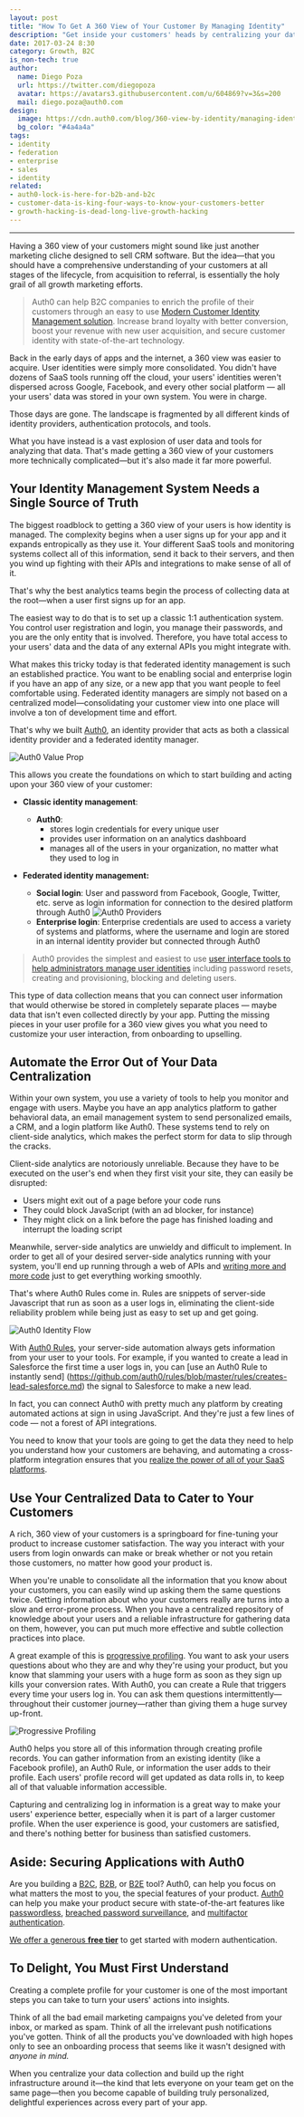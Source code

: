 ```yaml
---
layout: post
title: "How To Get A 360 View of Your Customer By Managing Identity"
description: "Get inside your customers' heads by centralizing your data."
date: 2017-03-24 8:30
category: Growth, B2C
is_non-tech: true
author:
  name: Diego Poza
  url: https://twitter.com/diegopoza
  avatar: https://avatars3.githubusercontent.com/u/604869?v=3&s=200
  mail: diego.poza@auth0.com
design:
  image: https://cdn.auth0.com/blog/360-view-by-identity/managing-identity-logo.png
  bg_color: "#4a4a4a"
tags:
- identity
- federation
- enterprise
- sales
- identity
related:
- auth0-lock-is-here-for-b2b-and-b2c
- customer-data-is-king-four-ways-to-know-your-customers-better
- growth-hacking-is-dead-long-live-growth-hacking
---
```


---

Having a 360 view of your customers might sound like just another marketing cliche designed to sell CRM software. But the idea—that you should have a comprehensive understanding of your customers at all stages of the lifecycle, from acquisition to referral, is essentially the holy grail of all growth marketing efforts.

> Auth0 can help B2C companies to enrich the profile of their customers through an easy to use [Modern Customer Identity Management solution](https://auth0.com/b2c-customer-identity-management). Increase brand loyalty with better conversion, boost your revenue with new user acquisition, and secure customer identity with state-of-the-art technology.

Back in the early days of apps and the internet, a 360 view was easier to acquire. User identities were simply more consolidated. You didn't have dozens of SaaS tools running off the cloud, your users' identities weren't dispersed across Google, Facebook, and every other social platform —  all your users' data was stored in your own system. You were in charge.

Those days are gone. The landscape is fragmented by all different kinds of identity providers, authentication protocols, and tools.

What you have instead is a vast explosion of user data and tools for analyzing that data. That's made getting a 360 view of your customers more technically complicated—but it's also made it far more powerful.

## Your Identity Management System Needs a Single Source of Truth

The biggest roadblock to getting a 360 view of your users is how identity is managed. The complexity begins when a user signs up for your app and it expands entropically as they use it. Your different SaaS tools and monitoring systems collect all of this information, send it back to their servers, and then you wind up fighting with their APIs and integrations to make sense of all of it.

That's why the best analytics teams begin the process of collecting data at the root—when a user first signs up for an app.

The easiest way to do that is to set up a classic 1:1 authentication system. You control user registration and login, you manage their passwords, and you are the only entity that is involved. Therefore, you have total access to your users' data and the data of any external APIs you might integrate with.   

What makes this tricky today is that federated identity management is such an established practice. You want to be enabling social and enterprise login if you have an app of any size, or a new app that you want people to feel comfortable using. Federated identity managers are simply not based on a centralized model—consolidating your customer view into one place will involve a ton of development time and effort.

That's why we built [Auth0](https://auth0.com), an identity provider that acts as both a classical identity provider and a federated identity manager.

![Auth0 Value Prop](https://cdn.auth0.com/blog/360-view-by-identity/venndiagram.jpg)

This allows you create the foundations on which to start building and acting upon your 360 view of your customer:

* **Classic identity management**:
    * **Auth0**:
        * stores login credentials for every unique user
        * provides user information on an analytics dashboard
        * manages all of the users in your organization, no matter what they used to log in

* **Federated identity management:**
    * **Social login**: User and password from Facebook, Google, Twitter, etc. serve as login information for connection to the desired platform through Auth0
    ![Auth0 Providers](https://cdn.auth0.com/blog/360-view-by-identity/auth0-social-login.jpeg)
    * **Enterprise login**: Enterprise credentials are used to access a variety of systems and platforms, where the username and login are stored in an internal identity provider but connected through Auth0

> Auth0 provides the simplest and easiest to use [user interface tools to help administrators manage user identities](https://auth0.com/user-management) including password resets, creating and provisioning, blocking and deleting users.

This type of data collection means that you can connect user information that would otherwise be stored in completely separate places — maybe data that isn't even collected directly by your app. Putting the missing pieces in your user profile for a 360 view gives you what you need to customize your user interaction, from onboarding to upselling.

## Automate the Error Out of Your Data Centralization

Within your own system, you use a variety of tools to help you monitor and engage with users. Maybe you have an app analytics platform to gather behavioral data, an email management system to send personalized emails, a CRM, and a login platform like Auth0. These systems tend to rely on client-side analytics, which makes the perfect storm for data to slip through the cracks.

Client-side analytics are notoriously unreliable. Because they have to be executed on the user's end when they first visit your site, they can easily be disrupted:

* Users might exit out of a page before your code runs
* They could block JavaScript (with an ad blocker, for instance)
* They might click on a link before the page has finished loading and interrupt the loading script

Meanwhile, server-side analytics are unwieldy and difficult to implement. In order to get all of your desired server-side analytics running with your system, you'll end up running through a web of APIs and [writing more and more code](https://segment.com/blog/the-way-server-side-analytics-should-be/) just to get everything working smoothly.

That's where Auth0 Rules come in. Rules are snippets of server-side Javascript that run as soon as a user logs in, eliminating the client-side reliability problem while being just as easy to set up and get going.

![Auth0 Identity Flow](https://cdn.auth0.com/blog/360-view-by-identity/flow.png)

With [Auth0 Rules](https://auth0.com/docs/rules), your server-side automation always gets information from your user to your tools. For example, if you wanted to create a lead in Salesforce the first time a user logs in, you can [use an Auth0 Rule to instantly send] (https://github.com/auth0/rules/blob/master/rules/creates-lead-salesforce.md) the signal to Salesforce to make a new lead.

In fact, you can connect Auth0 with pretty much any platform by creating automated actions at sign in using JavaScript. And they're just a few lines of code — not a forest of API integrations.

You need to know that your tools are going to get the data they need to help you understand how your customers are behaving, and automating a cross-platform integration ensures that you [realize the power of all of your SaaS platforms](https://auth0.com/blog/integrate-auth0-into-your-existing-saas-tools/).

## Use Your Centralized Data to Cater to Your Customers

A rich, 360 view of your customers is a springboard for fine-tuning your product to increase customer satisfaction. The way you interact with your users  from login onwards can make or break whether or not you retain those customers, no matter how good your product is.

When you're unable to consolidate all the information that you know about your customers, you can easily wind up asking them the same questions twice. Getting information about who your customers really are turns into a slow and error-prone process. When you have a centralized repository of knowledge about your users and a reliable infrastructure for gathering data on them, however, you can put much more effective and subtle collection practices into place.

A great example of this is [progressive profiling](https://auth0.com/blog/progressive-profiling/). You want to ask your users questions about who they are and why they're using your product, but you know that slamming your users with a huge form as soon as they sign up kills your conversion rates. With Auth0, you can create a Rule that triggers every time your users log in. You can ask them questions intermittently—throughout their customer journey—rather than giving them a huge survey up-front.

![Progressive Profiling](https://cdn.auth0.com/blog/360-view-by-identity/progressive-profiling-2.png)

Auth0 helps you store all of this information through creating profile records. You can gather information from an existing identity (like a Facebook profile), an Auth0 Rule, or information the user adds to their profile. Each users' profile record will get updated as data rolls in, to keep all of that valuable information accessible.


Capturing and centralizing log in information is a great way to make your users' experience better, especially when it is part of a larger customer profile. When the user experience is good, your customers are satisfied, and there's nothing better for business than satisfied customers.

## Aside: Securing Applications with Auth0

Are you building a [B2C](https://auth0.com/b2c-customer-identity-management), [B2B](https://auth0.com/b2b-enterprise-identity-management), or [B2E](https://auth0.com/b2e-identity-management-for-employees) tool? Auth0, can help you focus on what matters the most to you, the special features of your product. [Auth0](https://auth0.com/) can help you make your product secure with state-of-the-art features like [passwordless](https://auth0.com/passwordless), [breached password surveillance](https://auth0.com/breached-passwords), and [multifactor authentication](https://auth0.com/multifactor-authentication).

[We offer a generous **free tier**](https://auth0.com/pricing) to get started with modern authentication.

## To Delight, You Must First Understand

Creating a complete profile for your customer is one of the most important steps you can take to turn your users' actions into insights.

Think of all the bad email marketing campaigns you've deleted from your inbox, or marked as spam. Think of all the irrelevant push notifications you've gotten. Think of all the products you've downloaded with high hopes only to see an onboarding process that seems like it wasn't designed with *anyone in mind.*

When you centralize your data collection and build up the right infrastructure around it—the kind that lets everyone on your team get on the same page—then you become capable of building truly personalized, delightful experiences across every part of your app.

